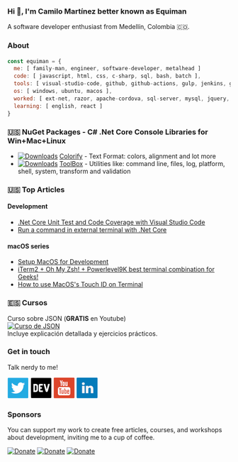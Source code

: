 ### Hi 👋, I'm **Camilo Martínez** better known as **Equiman**

A software developer enthusiast from Medellín, Colombia 🇨🇴.

### About

```javascript
const equiman = {
  me: [ family-man, engineer, software-developer, metalhead ]
  code: [ javascript, html, css, c-sharp, sql, bash, batch ],
  tools: [ visual-studio-code, github, github-actions, gulp, jenkins, gimp, sonar-qube ],
  os: [ windows, ubuntu, macos ],
  worked: [ ext-net, razor, apache-cordova, sql-server, mysql, jquery, bootstrap, excel, vba, wordpress, php ],
  learning: [ english, react ]
}
```

###  🇺🇸 NuGet Packages - C# .Net Core Console Libraries for Win+Mac+Linux

- [![Downloads](https://img.shields.io/nuget/dt/dein.Colorify.svg)](https://www.nuget.org/packages/dein.Colorify/) [Colorify](https://github.com/deinsoftware/colorify) - Text Format: colors, alignment and lot more 
- [![Downloads](https://img.shields.io/nuget/dt/dein.Toolbox.svg)](https://www.nuget.org/packages/dein.Toolbox/) [ToolBox](https://github.com/deinsoftware/toolbox) - Utilities like: command line, files, log, platform, shell, system, transform and validation

### 🇺🇸 Top Articles

#### Development

- [.Net Core Unit Test and Code Coverage with Visual Studio Code](https://dev.to/equiman/net-core-unit-test-and-code-coverage-with-visual-studio-code-37bp)
- [Run a command in external terminal with .Net Core](https://dev.to/equiman/run-a-command-in-external-terminal-with-net-core-d4l)

#### macOS series

- [Setup MacOS for Development](https://dev.to/equiman/setup-macos-for-development-3kc2)
- [iTerm2 + Oh My Zsh! + Powerlevel9K best terminal combination for Geeks!](https://dev.to/equiman/iterm2--oh-my-zsh--powerlevel9k-best-terminal-combination-for-geeks-58l5)
- [How to use MacOS's Touch ID on Terminal](https://dev.to/equiman/how-to-use-macos-s-touch-id-on-terminal-5fhg)

### 🇪🇸 Cursos

Curso sobre JSON (**GRATIS** en Youtube)    
[![Curso de JSON](https://img.youtube.com/vi/JJFXgEpcGbg/mqdefault.jpg)](https://www.youtube.com/playlist?list=PLrDTf5qnZdEAiHO19QB9hq5QXAef1h8oY)  
Incluye explicación detallada y ejercicios prácticos. 

### Get in touch

Talk nerdy to me!

[![Twitter](https://raw.githubusercontent.com/equiman/equiman/master/.github/icons/social/twitter-48.png)](https://twitter.com/equiman)
[![Dev.to](https://raw.githubusercontent.com/equiman/equiman/master/.github/icons/social/devto-48.png)](https://dev.to/equiman)
[![YouTube](https://raw.githubusercontent.com/equiman/equiman/master/.github/icons/social/youtube-48.png)](https://youtube.com/c/equimancho)
[![LinkeIn](https://raw.githubusercontent.com/equiman/equiman/master/.github/icons/social/linkedin-48.png)](https://linkedin.com/in/equiman)

### Sponsors

You can support my work to create free articles, courses, and workshops about development, inviting me to a cup of coffee.

[![Donate](https://img.shields.io/badge/paypal-donate-blue)](https://paypal.me/equiman/3)
[![Donate](https://img.shields.io/badge/patreon-donate-red)](https://patreon.com/equiman)
[![Donate](https://img.shields.io/badge/buy%20me%20a%20coffee-donate-orange)](https://buymeacoff.ee/equiman)
